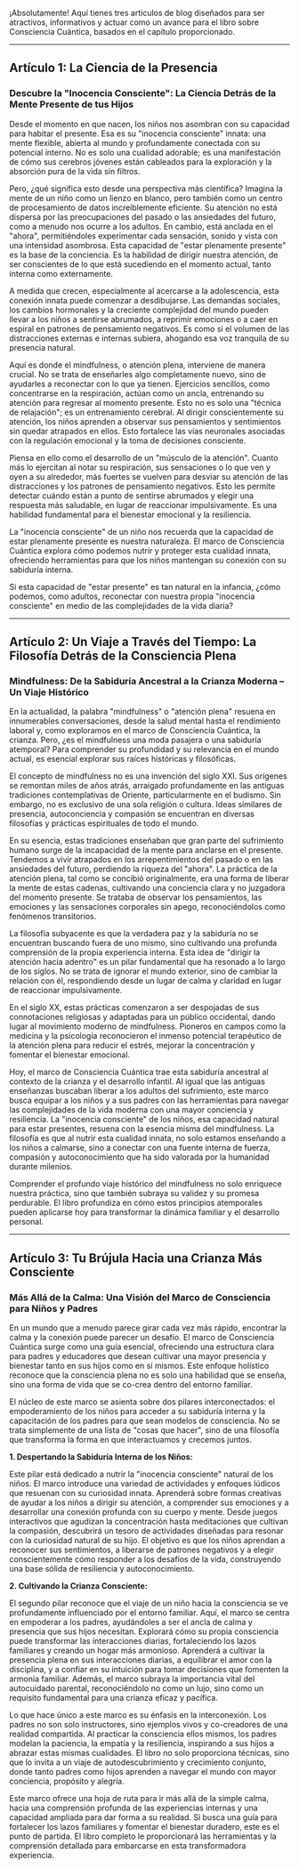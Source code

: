 ¡Absolutamente! Aquí tienes tres artículos de blog diseñados para ser atractivos, informativos y actuar como un avance para el libro sobre Consciencia Cuántica, basados en el capítulo proporcionado.

---

## Artículo 1: La Ciencia de la Presencia

### Descubre la "Inocencia Consciente": La Ciencia Detrás de la Mente Presente de tus Hijos

Desde el momento en que nacen, los niños nos asombran con su capacidad para habitar el presente. Esa es su "inocencia consciente" innata: una mente flexible, abierta al mundo y profundamente conectada con su potencial interno. No es solo una cualidad adorable; es una manifestación de cómo sus cerebros jóvenes están cableados para la exploración y la absorción pura de la vida sin filtros.

Pero, ¿qué significa esto desde una perspectiva más científica? Imagina la mente de un niño como un lienzo en blanco, pero también como un centro de procesamiento de datos increíblemente eficiente. Su atención no está dispersa por las preocupaciones del pasado o las ansiedades del futuro, como a menudo nos ocurre a los adultos. En cambio, está anclada en el "ahora", permitiéndoles experimentar cada sensación, sonido y vista con una intensidad asombrosa. Esta capacidad de "estar plenamente presente" es la base de la conciencia. Es la habilidad de dirigir nuestra atención, de ser conscientes de lo que está sucediendo en el momento actual, tanto interna como externamente.

A medida que crecen, especialmente al acercarse a la adolescencia, esta conexión innata puede comenzar a desdibujarse. Las demandas sociales, los cambios hormonales y la creciente complejidad del mundo pueden llevar a los niños a sentirse abrumados, a reprimir emociones o a caer en espiral en patrones de pensamiento negativos. Es como si el volumen de las distracciones externas e internas subiera, ahogando esa voz tranquila de su presencia natural.

Aquí es donde el mindfulness, o atención plena, interviene de manera crucial. No se trata de enseñarles algo completamente nuevo, sino de ayudarles a reconectar con lo que ya tienen. Ejercicios sencillos, como concentrarse en la respiración, actúan como un ancla, entrenando su atención para regresar al momento presente. Esto no es solo una "técnica de relajación"; es un entrenamiento cerebral. Al dirigir conscientemente su atención, los niños aprenden a observar sus pensamientos y sentimientos sin quedar atrapados en ellos. Esto fortalece las vías neuronales asociadas con la regulación emocional y la toma de decisiones consciente.

Piensa en ello como el desarrollo de un "músculo de la atención". Cuanto más lo ejercitan al notar su respiración, sus sensaciones o lo que ven y oyen a su alrededor, más fuertes se vuelven para desviar su atención de las distracciones y los patrones de pensamiento negativos. Esto les permite detectar cuándo están a punto de sentirse abrumados y elegir una respuesta más saludable, en lugar de reaccionar impulsivamente. Es una habilidad fundamental para el bienestar emocional y la resiliencia.

La "inocencia consciente" de un niño nos recuerda que la capacidad de estar plenamente presente es nuestra naturaleza. El marco de Consciencia Cuántica explora cómo podemos nutrir y proteger esta cualidad innata, ofreciendo herramientas para que los niños mantengan su conexión con su sabiduría interna.

Si esta capacidad de "estar presente" es tan natural en la infancia, ¿cómo podemos, como adultos, reconectar con nuestra propia "inocencia consciente" en medio de las complejidades de la vida diaria?

---

## Artículo 2: Un Viaje a Través del Tiempo: La Filosofía Detrás de la Consciencia Plena

### Mindfulness: De la Sabiduría Ancestral a la Crianza Moderna – Un Viaje Histórico

En la actualidad, la palabra "mindfulness" o "atención plena" resuena en innumerables conversaciones, desde la salud mental hasta el rendimiento laboral y, como exploramos en el marco de Consciencia Cuántica, la crianza. Pero, ¿es el mindfulness una moda pasajera o una sabiduría atemporal? Para comprender su profundidad y su relevancia en el mundo actual, es esencial explorar sus raíces históricas y filosóficas.

El concepto de mindfulness no es una invención del siglo XXI. Sus orígenes se remontan miles de años atrás, arraigado profundamente en las antiguas tradiciones contemplativas de Oriente, particularmente en el budismo. Sin embargo, no es exclusivo de una sola religión o cultura. Ideas similares de presencia, autoconciencia y compasión se encuentran en diversas filosofías y prácticas espirituales de todo el mundo.

En su esencia, estas tradiciones enseñaban que gran parte del sufrimiento humano surge de la incapacidad de la mente para anclarse en el presente. Tendemos a vivir atrapados en los arrepentimientos del pasado o en las ansiedades del futuro, perdiendo la riqueza del "ahora". La práctica de la atención plena, tal como se concibió originalmente, era una forma de liberar la mente de estas cadenas, cultivando una conciencia clara y no juzgadora del momento presente. Se trataba de observar los pensamientos, las emociones y las sensaciones corporales sin apego, reconociéndolos como fenómenos transitorios.

La filosofía subyacente es que la verdadera paz y la sabiduría no se encuentran buscando fuera de uno mismo, sino cultivando una profunda comprensión de la propia experiencia interna. Esta idea de "dirigir la atención hacia adentro" es un pilar fundamental que ha resonado a lo largo de los siglos. No se trata de ignorar el mundo exterior, sino de cambiar la relación con él, respondiendo desde un lugar de calma y claridad en lugar de reaccionar impulsivamente.

En el siglo XX, estas prácticas comenzaron a ser despojadas de sus connotaciones religiosas y adaptadas para un público occidental, dando lugar al movimiento moderno de mindfulness. Pioneros en campos como la medicina y la psicología reconocieron el inmenso potencial terapéutico de la atención plena para reducir el estrés, mejorar la concentración y fomentar el bienestar emocional.

Hoy, el marco de Consciencia Cuántica trae esta sabiduría ancestral al contexto de la crianza y el desarrollo infantil. Al igual que las antiguas enseñanzas buscaban liberar a los adultos del sufrimiento, este marco busca equipar a los niños y a sus padres con las herramientas para navegar las complejidades de la vida moderna con una mayor conciencia y resiliencia. La "inocencia consciente" de los niños, esa capacidad natural para estar presentes, resuena con la esencia misma del mindfulness. La filosofía es que al nutrir esta cualidad innata, no solo estamos enseñando a los niños a calmarse, sino a conectar con una fuente interna de fuerza, compasión y autoconocimiento que ha sido valorada por la humanidad durante milenios.

Comprender el profundo viaje histórico del mindfulness no solo enriquece nuestra práctica, sino que también subraya su validez y su promesa perdurable. El libro profundiza en cómo estos principios atemporales pueden aplicarse hoy para transformar la dinámica familiar y el desarrollo personal.

---

## Artículo 3: Tu Brújula Hacia una Crianza Más Consciente

### Más Allá de la Calma: Una Visión del Marco de Consciencia para Niños y Padres

En un mundo que a menudo parece girar cada vez más rápido, encontrar la calma y la conexión puede parecer un desafío. El marco de Consciencia Cuántica surge como una guía esencial, ofreciendo una estructura clara para padres y educadores que desean cultivar una mayor presencia y bienestar tanto en sus hijos como en sí mismos. Este enfoque holístico reconoce que la consciencia plena no es solo una habilidad que se enseña, sino una forma de vida que se co-crea dentro del entorno familiar.

El núcleo de este marco se asienta sobre dos pilares interconectados: el empoderamiento de los niños para acceder a su sabiduría interna y la capacitación de los padres para que sean modelos de consciencia. No se trata simplemente de una lista de "cosas que hacer", sino de una filosofía que transforma la forma en que interactuamos y crecemos juntos.

**1. Despertando la Sabiduría Interna de los Niños:**

Este pilar está dedicado a nutrir la "inocencia consciente" natural de los niños. El marco introduce una variedad de actividades y enfoques lúdicos que resuenan con su curiosidad innata. Aprenderá sobre formas creativas de ayudar a los niños a dirigir su atención, a comprender sus emociones y a desarrollar una conexión profunda con su cuerpo y mente. Desde juegos interactivos que agudizan la concentración hasta meditaciones que cultivan la compasión, descubrirá un tesoro de actividades diseñadas para resonar con la curiosidad natural de su hijo. El objetivo es que los niños aprendan a reconocer sus sentimientos, a liberarse de patrones negativos y a elegir conscientemente cómo responder a los desafíos de la vida, construyendo una base sólida de resiliencia y autoconocimiento.

**2. Cultivando la Crianza Consciente:**

El segundo pilar reconoce que el viaje de un niño hacia la consciencia se ve profundamente influenciado por el entorno familiar. Aquí, el marco se centra en empoderar a los padres, ayudándoles a ser el ancla de calma y presencia que sus hijos necesitan. Explorará cómo su propia consciencia puede transformar las interacciones diarias, fortaleciendo los lazos familiares y creando un hogar más armonioso. Aprenderá a cultivar la presencia plena en sus interacciones diarias, a equilibrar el amor con la disciplina, y a confiar en su intuición para tomar decisiones que fomenten la armonía familiar. Además, el marco subraya la importancia vital del autocuidado parental, reconociéndolo no como un lujo, sino como un requisito fundamental para una crianza eficaz y pacífica.

Lo que hace único a este marco es su énfasis en la interconexión. Los padres no son solo instructores, sino ejemplos vivos y co-creadores de una realidad compartida. Al practicar la consciencia ellos mismos, los padres modelan la paciencia, la empatía y la resiliencia, inspirando a sus hijos a abrazar estas mismas cualidades. El libro no solo proporciona técnicas, sino que lo invita a un viaje de autodescubrimiento y crecimiento conjunto, donde tanto padres como hijos aprenden a navegar el mundo con mayor conciencia, propósito y alegría.

Este marco ofrece una hoja de ruta para ir más allá de la simple calma, hacia una comprensión profunda de las experiencias internas y una capacidad ampliada para dar forma a su realidad. Si busca una guía para fortalecer los lazos familiares y fomentar el bienestar duradero, este es el punto de partida. El libro completo le proporcionará las herramientas y la comprensión detallada para embarcarse en esta transformadora experiencia.